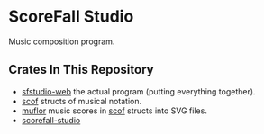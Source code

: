 # ScoreFall Studio
Music composition program.

## Crates In This Repository
- [sfstudio-web](https://github.com/scorefall/scorefall-studio/tree/master/sfstudio-web)
  the actual program (putting everything together).
- [scof](https://github.com/scorefall/scorefall-studio/tree/master/scof)
  structs of musical notation.
- [muflor](https://github.com/scorefall/scorefall-studio/tree/master/muflor) music scores in [scof](https://github.com/scorefall/scorefall-studio/tree/master/scof) structs into SVG files.
- [scorefall-studio](https://github.com/scorefall/scorefall-studio/tree/master/scorefall-studio)
